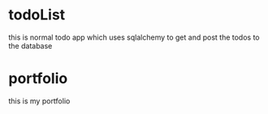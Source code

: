 # todoList
this is normal todo app which uses sqlalchemy to get and post the todos to the database
# portfolio
this is my portfolio
